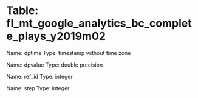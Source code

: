 Table: fl_mt_google_analytics_bc_complete_plays_y2019m02
========================================================

Name: dptime
Type: timestamp without time zone

Name: dpvalue
Type: double precision

Name: ref_id
Type: integer

Name: step
Type: integer

